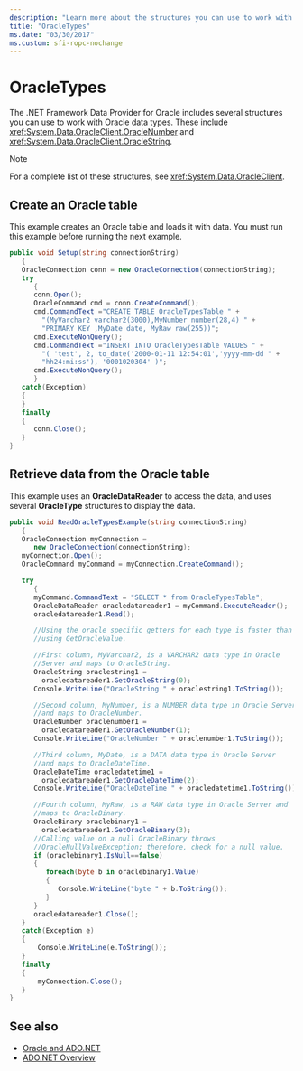 ```yaml
---
description: "Learn more about the structures you can use to work with Oracle data types, including OracleNumber and OracleString."
title: "OracleTypes"
ms.date: "03/30/2017"
ms.custom: sfi-ropc-nochange
---
```

# OracleTypes

The .NET Framework Data Provider for Oracle includes several structures you can use to work with Oracle data types. These include <xref:System.Data.OracleClient.OracleNumber> and <xref:System.Data.OracleClient.OracleString>.

> [!NOTE]
> For a complete list of these structures, see <xref:System.Data.OracleClient>.

## Create an Oracle table

 This example creates an Oracle table and loads it with data. You must run this example before running the next example.

```csharp
public void Setup(string connectionString)
   {
   OracleConnection conn = new OracleConnection(connectionString);
   try
      {
      conn.Open();
      OracleCommand cmd = conn.CreateCommand();
      cmd.CommandText ="CREATE TABLE OracleTypesTable " +
        "(MyVarchar2 varchar2(3000),MyNumber number(28,4) " +
        "PRIMARY KEY ,MyDate date, MyRaw raw(255))";
      cmd.ExecuteNonQuery();
      cmd.CommandText ="INSERT INTO OracleTypesTable VALUES " +
        "( 'test', 2, to_date('2000-01-11 12:54:01','yyyy-mm-dd " +
        "hh24:mi:ss'), '0001020304' )";
      cmd.ExecuteNonQuery();
      }
   catch(Exception)
   {
   }
   finally
   {
      conn.Close();
   }
}
```

## Retrieve data from the Oracle table

 This example uses an **OracleDataReader** to access the data, and uses several **OracleType** structures to display the data.

```csharp
public void ReadOracleTypesExample(string connectionString)
   {
   OracleConnection myConnection =
      new OracleConnection(connectionString);
   myConnection.Open();
   OracleCommand myCommand = myConnection.CreateCommand();

   try
      {
      myCommand.CommandText = "SELECT * from OracleTypesTable";
      OracleDataReader oracledatareader1 = myCommand.ExecuteReader();
      oracledatareader1.Read();

      //Using the oracle specific getters for each type is faster than
      //using GetOracleValue.

      //First column, MyVarchar2, is a VARCHAR2 data type in Oracle
      //Server and maps to OracleString.
      OracleString oraclestring1 =
        oracledatareader1.GetOracleString(0);
      Console.WriteLine("OracleString " + oraclestring1.ToString());

      //Second column, MyNumber, is a NUMBER data type in Oracle Server
      //and maps to OracleNumber.
      OracleNumber oraclenumber1 =
        oracledatareader1.GetOracleNumber(1);
      Console.WriteLine("OracleNumber " + oraclenumber1.ToString());

      //Third column, MyDate, is a DATA data type in Oracle Server
      //and maps to OracleDateTime.
      OracleDateTime oracledatetime1 =
        oracledatareader1.GetOracleDateTime(2);
      Console.WriteLine("OracleDateTime " + oracledatetime1.ToString());

      //Fourth column, MyRaw, is a RAW data type in Oracle Server and
      //maps to OracleBinary.
      OracleBinary oraclebinary1 =
        oracledatareader1.GetOracleBinary(3);
      //Calling value on a null OracleBinary throws
      //OracleNullValueException; therefore, check for a null value.
      if (oraclebinary1.IsNull==false)
      {
         foreach(byte b in oraclebinary1.Value)
         {
            Console.WriteLine("byte " + b.ToString());
         }
      }
      oracledatareader1.Close();
   }
   catch(Exception e)
   {
       Console.WriteLine(e.ToString());
   }
   finally
   {
       myConnection.Close();
   }
}
```

## See also

- [Oracle and ADO.NET](oracle-and-adonet.md)
- [ADO.NET Overview](ado-net-overview.md)
